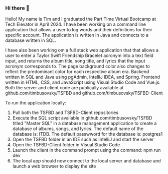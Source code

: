 ### Hi there 👋

<!--
**timbusovsky/timbusovsky** is a ✨ _special_ ✨ repository because its `README.md` (this file) appears on your GitHub profile.

Here are some ideas to get you started:

- 🔭 I’m currently working on ...
- 🌱 I’m currently learning ...
- 👯 I’m looking to collaborate on ...
- 🤔 I’m looking for help with ...
- 💬 Ask me about ...
- 📫 How to reach me: ...
- 😄 Pronouns: ...
- ⚡ Fun fact: ...
-->

Hello!  My name is Tim and I graduated the Part Time Virtual Bootcamp at Tech Elevator in April 2024.  I have been working on a command line application that allows a user to log words and their definitions for their specific account.  The application is written in Java and connects to a database written in SQL.

I have also been working om a full stack web application that that allows a user to enter a Taylor Swift Friendship Bracelet acronym into a text field input, and returns the album title, song title, and lyrics that the input acronym corresponds to. The page background color also changes to reflect the predominant color for each respective album era. Backend written in SQL and Java using pgAdmin, IntelliJ IDEA, and Spring. Frontend written in HTML, CSS, and JavaScript using Visual Studio Code and Vue.js. Both the server and client code are publically available at github.com/timbusovsky/TSFBD and github.com/timbusovsky/TSFBD-Client

To run the application locally:

1. Pull both the TSFBD and TSFBD-Client repositories
2. Execute the SQL script available in github.com/timbusovsky/TSFBD titled "Master SQL" in a database management application to create a database of albums, songs, and lyrics. The default name of the database is: ITDB. The default passwword for the database is: postgres1
3. Open the TSFBD folder in an IDE such as IntelliJ and start the server
4. Open the TSFBD-Client folder in Visual Studio Code
5. Launch the client in the command prompt using the command: npm run dev
6. The local app should now connect to the local server and database and launch a web browser to display the site
